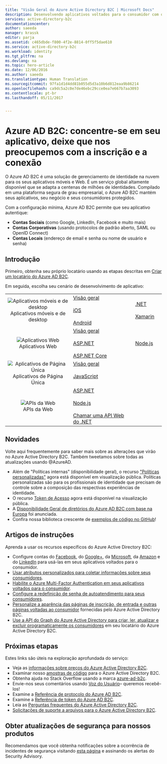 ```yaml
---
title: "Visão Geral do Azure Active Directory B2C | Microsoft Docs"
description: Desenvolvendo aplicativos voltados para o consumidor com o Active Directory B2C do Azure
services: active-directory-b2c
documentationcenter: 
author: saeeda
manager: krassk
editor: parja
ms.assetid: c465dbde-f800-4f2e-8814-0ff5f5dae610
ms.service: active-directory-b2c
ms.workload: identity
ms.tgt_pltfrm: na
ms.devlang: na
ms.topic: hero-article
ms.date: 12/06/2016
ms.author: saeeda
ms.translationtype: Human Translation
ms.sourcegitcommit: 97fa1d1d4dd81b055d5d3a10b6d812eaa9b86214
ms.openlocfilehash: ca9dc5a2c0e7de46ebc29cce0ea7e667b7aa3093
ms.contentlocale: pt-br
ms.lasthandoff: 05/11/2017


---
```

# <a name="azure-ad-b2c-focus-on-your-app-let-us-worry-about-sign-up-and-sign-in"></a>Azure AD B2C: concentre-se em seu aplicativo, deixe que nos preocupemos com a inscrição e a conexão

O Azure AD B2C é uma solução de gerenciamento de identidade na nuvem para os seus aplicativos móveis e Web. É um serviço global altamente disponível que se adapta a centenas de milhões de identidades. Compilado em uma plataforma segura de grau empresarial, o Azure AD B2C mantém seus aplicativos, seu negócio e seus consumidores protegidos.

Com a configuração mínima, Azure AD B2C permite que seu aplicativo autentique:

* **Contas Sociais** (como Google, LinkedIn, Facebook e muito mais)
* **Contas Corporativas** (usando protocolos de padrão aberto, SAML ou OpenID Connect)
* **Contas Locais** (endereço de email e senha ou nome de usuário e senha)

## <a name="get-started"></a>Introdução

Primeiro, obtenha seu próprio locatário usando as etapas descritas em [Criar um locatário do Azure AD B2C](active-directory-b2c-get-started.md).

Em seguida, escolha seu cenário de desenvolvimento de aplicativo:

|  |  |  |  |
| --- | --- | --- | --- |
| <center>![Aplicativos móveis e de desktop](../active-directory/develop/media/active-directory-developers-guide/NativeApp_Icon.png)<br />Aplicativos móveis e de desktop</center> | [Visão geral](active-directory-b2c-reference-oauth-code.md)&nbsp;&nbsp;&nbsp;&nbsp;&nbsp;&nbsp;&nbsp;&nbsp;&nbsp;&nbsp;&nbsp;&nbsp;&nbsp;&nbsp;&nbsp;&nbsp;<br /><br />[iOS](https://github.com/Azure-Samples/active-directory-b2c-ios-swift-native-msal)<br /><br />[Android](https://github.com/Azure-Samples/active-directory-b2c-android-native-msal) | [.NET](https://github.com/Azure-Samples/active-directory-b2c-dotnet-desktop)<br /><br />[Xamarin](https://github.com/Azure-Samples/active-directory-b2c-xamarin-native) |  |
| <center>![Aplicativos Web](../active-directory/develop/media/active-directory-developers-guide/Web_app.png)<br />Aplicativos Web</center> | [Visão geral](active-directory-b2c-reference-oidc.md)<br /><br />[ASP.NET](active-directory-b2c-devquickstarts-web-dotnet-susi.md)<br /><br />[ASP.NET Core](https://github.com/Azure-Samples/active-directory-b2c-dotnetcore-webapp) | [Node.js](active-directory-b2c-devquickstarts-web-node.md) |  |
| <center>![Aplicativos de Página Única](../active-directory/develop/media/active-directory-developers-guide/SPA.png)<br />Aplicativos de Página Única</center> | [Visão geral](active-directory-b2c-reference-spa.md)<br /><br />[JavaScript](https://github.com/Azure-Samples/active-directory-b2c-javascript-msal-singlepageapp)<br /><br /> |  |  |
| <center>![APIs da Web](../active-directory/develop/media/active-directory-developers-guide/Web_API.png)<br />APIs da Web</center> | [ASP.NET](active-directory-b2c-devquickstarts-api-dotnet.md)<br /><br />[Node.js](https://github.com/Azure-Samples/active-directory-b2c-javascript-nodejs-webapi)<br /><br />[Chamar uma API Web do .NET](active-directory-b2c-devquickstarts-web-api-dotnet.md) | &nbsp; |

## <a name="whats-new"></a>Novidades

Volte aqui frequentemente para saber mais sobre as alterações que virão no Azure Active Directory B2C. Também tweetamos sobre todas as atualizações usando @AzureAD.

* Além de "Políticas internas" (disponibilidade geral), o recurso ["Políticas personalizadas"](active-directory-b2c-overview-custom.md) agora está disponível em visualização pública.  Políticas personalizadas são para os profissionais de identidade que precisam de controle sobre a composição das respectivas experiências de identidade.
* O recurso [Token de Acesso](https://azure.microsoft.com/en-us/blog/azure-ad-b2c-access-tokens-now-in-public-preview) agora está disponível na visualização pública.
* A [Disponibilidade Geral de diretórios do Azure AD B2C com base na Europa](https://azure.microsoft.com/en-us/blog/azuread-b2c-ga-eu/) foi anunciada.
* Confira nossa biblioteca crescente de [exemplos de código no GitHub](https://github.com/Azure-Samples?q=b2c)!

## <a name="how-to-articles"></a>Artigos de instruções

Aprenda a usar os recursos específicos do Azure Active Directory B2C:

* Configure contas do [Facebook](active-directory-b2c-setup-fb-app.md), do [Google+](active-directory-b2c-setup-goog-app.md), da [Microsoft](active-directory-b2c-setup-msa-app.md), da [Amazon](active-directory-b2c-setup-amzn-app.md) e do [LinkedIn](active-directory-b2c-setup-li-app.md) para usá-las em seus aplicativos voltados para o consumidor.
* [Usar atributos personalizados para coletar informações sobre seus consumidores](active-directory-b2c-reference-custom-attr.md).
* [Habilite o Azure Multi-Factor Authentication em seus aplicativos voltados para o consumidor](active-directory-b2c-reference-mfa.md).
* [Configure a redefinição de senha de autoatendimento para seus consumidores](active-directory-b2c-reference-sspr.md).
* [Personalize a aparência das páginas de inscrição, de entrada e outras páginas voltadas ao consumidor](active-directory-b2c-reference-ui-customization.md) fornecidas pelo Azure Active Directory B2C.
* [Use a API do Graph do Azure Active Directory para criar, ler, atualizar e excluir programaticamente os consumidores](active-directory-b2c-devquickstarts-graph-dotnet.md) em seu locatário do Azure Active Directory B2C.

## <a name="next-steps"></a>Próximas etapas

Estes links são úteis na exploração aprofundada do serviço:

* Veja as [informações sobre preços do Azure Active Directory B2C](https://azure.microsoft.com/pricing/details/active-directory-b2c/).
* Examinar nosso [amostras de código](https://azure.microsoft.com/en-us/resources/samples/?service=active-directory&term=b2c) para o Azure Active Directory B2C. 
* Obtenha ajuda no Stack Overflow usando a marca [azure-ad-b2c](http://stackoverflow.com/questions/tagged/azure-ad-b2c).
* Envie-nos seus comentários usando [Voz do Usuário](https://feedback.azure.com/forums/169401-azure-active-directory/category/160596-b2c)– queremos recebê-los!
* Examine a [Referência de protocolo do Azure AD B2C](active-directory-b2c-reference-protocols.md).
* Examine a [Referência de token do Azure AD B2C](active-directory-b2c-reference-tokens.md).
* Leia as [Perguntas frequentes do Azure Active Directory B2C](active-directory-b2c-faqs.md).
* [Solicitações de suporte a arquivos para o Azure Active Directory B2C](active-directory-b2c-support.md).

## <a name="get-security-updates-for-our-products"></a>Obter atualizações de segurança para nossos produtos

Recomendamos que você obtenha notificações sobre a ocorrência de incidentes de segurança visitando [esta página](https://technet.microsoft.com/security/dd252948) e assinando os alertas do Security Advisory.


